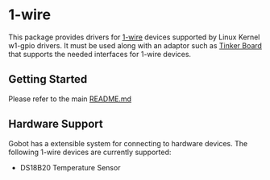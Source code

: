 # 1-wire

This package provides drivers for [1-wire](https://en.wikipedia.org/wiki/1-Wire) devices supported by Linux Kernel w1-gpio
drivers. It must be used along with an adaptor such as [Tinker Board](https://gobot.io/documentation/platforms/asus/tinkerboard/)
that supports the needed interfaces for 1-wire devices.

## Getting Started

Please refer to the main [README.md](https://github.com/hybridgroup/gobot/blob/release/README.md)

## Hardware Support

Gobot has a extensible system for connecting to hardware devices. The following 1-wire devices are currently supported:

- DS18B20 Temperature Sensor
